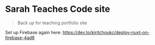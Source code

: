 # Sarah Teaches Code site

> Back up for teaching portfolio site

Set up Firebase again here: https://dev.to/kiritchoukc/deploy-nuxt-on-firebase-4ad8